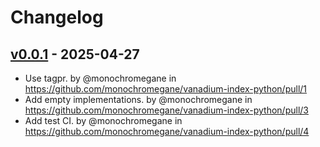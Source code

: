 # Changelog

## [v0.0.1](https://github.com/monochromegane/vanadium-index-python/commits/v0.0.1) - 2025-04-27
- Use tagpr. by @monochromegane in https://github.com/monochromegane/vanadium-index-python/pull/1
- Add empty implementations. by @monochromegane in https://github.com/monochromegane/vanadium-index-python/pull/3
- Add test CI. by @monochromegane in https://github.com/monochromegane/vanadium-index-python/pull/4
